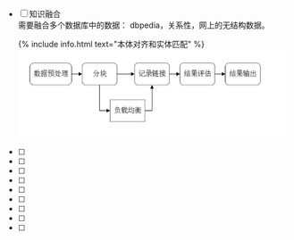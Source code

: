 <!--
 * @Author: your name
 * @Date: 2020-06-25 09:18:13
 * @LastEditTime: 2020-06-25 09:29:52
 * @LastEditors: Please set LastEditors
 * @Description: In User Settings Edit
 * @FilePath: \Ten000hours.github.io\_posts\2020-06-25-logbook.md
--> 
  - [ ] 知识融合 <br>
        需要融合多个数据库中的数据： dbpedia，关系性，网上的无结构数据。<br>
       
    {% include info.html text="本体对齐和实体匹配" %}
        ![](2020-06-25-09-29-14.png)
  - [ ] 
  - [ ] 
  - [ ] 
  - [ ] 
  - [ ] 
  - [ ] 
  - [ ] 
  - [ ] 
  - [ ] 